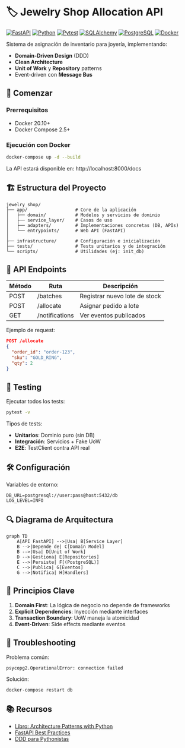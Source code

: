 
# 🏷️ Jewelry Shop Allocation API

[![FastAPI](https://img.shields.io/badge/FastAPI-009688.svg?style=default&logo=FastAPI&logoColor=white)](https://fastapi.tiangolo.com/)
[![Python](https://img.shields.io/badge/Python-3776AB.svg?style=default&logo=Python&logoColor=white)](https://fastapi.tiangolo.com/)
[![Pytest](https://img.shields.io/badge/Pytest-0A9EDC.svg?style=default&logo=Pytest&logoColor=white)](https://fastapi.tiangolo.com/)
[![SQLAlchemy](https://img.shields.io/badge/SQLAlchemy-D71F00.svg?style=default&logo=SQLAlchemy&logoColor=white)](https://fastapi.tiangolo.com/)
[![PostgreSQL](https://img.shields.io/badge/PostgreSQL-316192?style=for-the-badge&logo=postgresql&logoColor=white)](https://www.postgresql.org/)
[![Docker](https://img.shields.io/badge/Docker-2496ED.svg?style=default&logo=Docker&logoColor=white)](https://www.docker.com/)

Sistema de asignación de inventario para joyería, implementando:
- **Domain-Driven Design** (DDD)
- **Clean Architecture**
- **Unit of Work** y **Repository** patterns
- Event-driven con **Message Bus**

## 🚀 Comenzar

### Prerrequisitos
- Docker 20.10+
- Docker Compose 2.5+

### Ejecución con Docker
```bash
docker-compose up -d --build
```

La API estará disponible en: http://localhost:8000/docs

## 🏗️ Estructura del Proyecto
```text
jewelry_shop/
├── app/                  # Core de la aplicación
│   ├── domain/           # Modelos y servicios de dominio
│   ├── service_layer/    # Casos de uso
│   ├── adapters/         # Implementaciones concretas (DB, APIs)
│   └── entrypoints/      # Web API (FastAPI)
│
├── infrastructure/       # Configuración e inicialización
├── tests/                # Tests unitarios y de integración
└── scripts/              # Utilidades (ej: init_db)
```

## 📝 API Endpoints
| Método | Ruta          | Descripción                     |
|--------|---------------|---------------------------------|
| POST   | /batches      | Registrar nuevo lote de stock   |
| POST   | /allocate     | Asignar pedido a lote           |
| GET    | /notifications| Ver eventos publicados          |

Ejemplo de request:
```json
POST /allocate
{
  "order_id": "order-123",
  "sku": "GOLD_RING",
  "qty": 2
}
```

## 🧪 Testing
Ejecutar todos los tests:
```bash
pytest -v
```

Tipos de tests:
- **Unitarios**: Dominio puro (sin DB)
- **Integración**: Servicios + Fake UoW
- **E2E**: TestClient contra API real

## 🛠️ Configuración
Variables de entorno:
```env
DB_URL=postgresql://user:pass@host:5432/db
LOG_LEVEL=INFO
```

## 🔍 Diagrama de Arquitectura
```mermaid
graph TD
    A[API FastAPI] -->|Usa| B[Service Layer]
    B -->|Depende de| C[Domain Model]
    B -->|Usa| D[Unit of Work]
    D -->|Gestiona| E[Repositories]
    E -->|Persiste| F[(PostgreSQL)]
    C -->|Publica| G[Eventos]
    G -->|Notifica| H[Handlers]
```

## 🧠 Principios Clave
1. **Domain First**: La lógica de negocio no depende de frameworks
2. **Explicit Dependencies**: Inyección mediante interfaces
3. **Transaction Boundary**: UoW maneja la atomicidad
4. **Event-Driven**: Side effects mediante eventos

## 🚨 Troubleshooting
Problema común: 
```text
psycopg2.OperationalError: connection failed
```
Solución:
```bash
docker-compose restart db
```

## 📚 Recursos
- [Libro: Architecture Patterns with Python](https://www.cosmicpython.com/)
- [FastAPI Best Practices](https://fastapi.tiangolo.com/best-practices/)
- [DDD para Pythonistas](https://github.com/cosmicpython/book)
